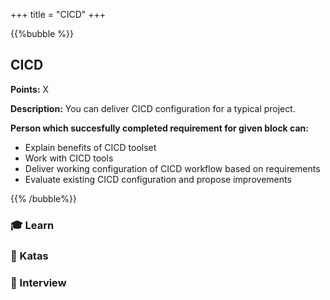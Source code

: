 +++
title = "CICD"
+++

{{%bubble %}}

## CICD

**Points:** X

**Description:** You can deliver CICD configuration for a typical project.


**Person which succesfully completed requirement for given block can:**

- Explain benefits of CICD toolset
- Work with CICD tools
- Deliver working configuration of CICD workflow based on requirements
- Evaluate existing CICD configuration and propose improvements

{{% /bubble%}}

### 🎓 Learn
### 📝 Katas
### 🎤 Interview
